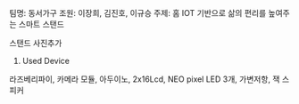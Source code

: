팀명: 동서가구 
조원: 이장희, 김진호, 이규승
주제: 홈 IOT 기반으로 삶의 편리를 높여주는 스마트 스탠드

스탠드 사진추가

1. Used Device

라즈베리파이, 카메라 모듈, 아두이노, 2x16Lcd, NEO pixel LED 3개, 가변저항, 잭 스피커 

